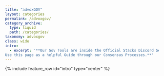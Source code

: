```yaml
---
title: "advoxGOV"
layout: categories
permalink: /advoxgov/
category_archive:
  type: liquid
  path: /categories/
taxonomy: advoxgov
class: wide
intro: 
  - excerpt: '**Our Gov Tools are inside the Official Stacks Discord Server. 
Use this page as a helpful Guide through our Consensus Processes.**'
---
```

{% include feature_row id="intro" type="center" %}
